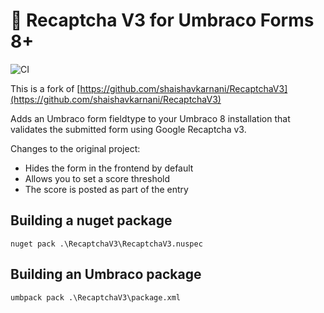 # 🤖 Recaptcha V3 for Umbraco Forms 8+

![CI](https://github.com/markwemekamp/RecaptchaV3/workflows/CI/badge.svg)

This is a fork of [https://github.com/shaishavkarnani/RecaptchaV3](https://github.com/shaishavkarnani/RecaptchaV3)

Adds an Umbraco form fieldtype to your Umbraco 8 installation that validates the submitted form using Google Recaptcha v3.

Changes to the original project:
- Hides the form in the frontend by default
- Allows you to set a score threshold
- The score is posted as part of the entry

## Building a nuget package

```shell 
nuget pack .\RecaptchaV3\RecaptchaV3.nuspec
```
## Building an Umbraco package

```shell 
umbpack pack .\RecaptchaV3\package.xml
```